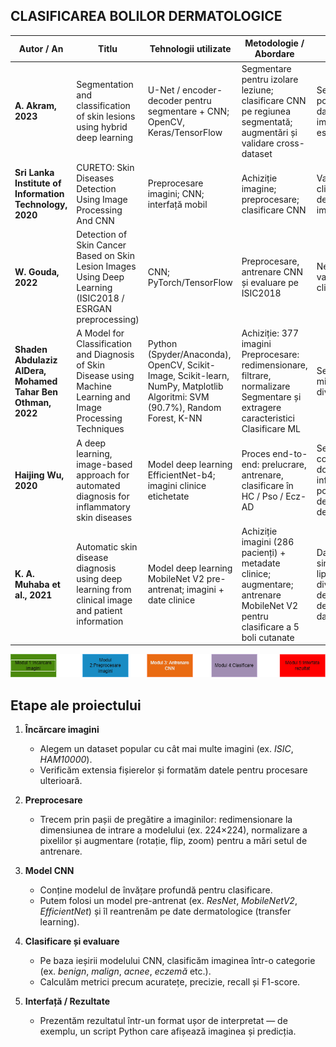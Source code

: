 ## CLASIFICAREA BOLILOR DERMATOLOGICE

| Autor / An | Titlu | Tehnologii utilizate | Metodologie / Abordare | Limitări | Rezultate | Comentarii |
|-------------|--------|----------------------|--------------------------|-----------|------------|-------------|
| **A. Akram, 2023** | Segmentation and classification of skin lesions using hybrid deep learning | U-Net / encoder-decoder pentru segmentare + CNN; OpenCV, Keras/TensorFlow | Segmentare pentru izolare leziune; clasificare CNN pe regiunea segmentată; augmentări și validare cross-dataset | Segmentarea poate eșua dacă imaginea nu este perfectă | Rezultate mai bune datorită folosirii segmentării înaintea clasificării | U-Net ajută la restituirea imaginii originale, combinând caracteristici low-level și high-level |
| **Sri Lanka Institute of Information Technology, 2020** | CURETO: Skin Diseases Detection Using Image Processing And CNN | Preprocesare imagini; CNN; interfață mobil | Achiziție imagine; preprocesare; clasificare CNN | Validare clinică; defecte în imagini | Skin sensitivity = 95.7%<br>Acne density = 85.1% | Cel mai apropiat de proiectul nostru |
| **W. Gouda, 2022** | Detection of Skin Cancer Based on Skin Lesion Images Using Deep Learning (ISIC2018 / ESRGAN preprocessing) | CNN; PyTorch/TensorFlow | Preprocesare, antrenare CNN și evaluare pe ISIC2018 | Necesită validare clinică | Rezultate îmbunătățite datorită ESRGAN | ESRGAN – tehnologie AI pentru îmbunătățirea rezoluției imaginilor |
| **Shaden Abdulaziz AlDera, Mohamed Tahar Ben Othman, 2022** | A Model for Classification and Diagnosis of Skin Disease using Machine Learning and Image Processing Techniques | Python (Spyder/Anaconda), OpenCV, Scikit-Image, Scikit-learn, NumPy, Matplotlib<br>Algoritmi: SVM (90.7%), Random Forest, K-NN | Achiziție: 377 imagini<br>Preprocesare: redimensionare, filtrare, normalizare<br>Segmentare și extragere caracteristici<br>Clasificare ML | Set de date mic și puțin divers | SVM – cea mai mare acuratețe; RF – cea mai bună pt. acnee; K-NN – 67.1% medie | Lipsesc detalii despre tonuri de piele, aparat foto, iluminare |
| **Haijing Wu, 2020** | A deep learning, image-based approach for automated diagnosis for inflammatory skin diseases | Model deep learning EfficientNet-b4; imagini clinice etichetate | Proces end-to-end: prelucrare, antrenare, clasificare în HC / Pso / Ecz-AD | Se concentrează doar pe boli inflamatorii; posibilă dependență de dataset | Acuratețe generală 95.80% ± 0.09%<br>Pso 89.46%, Ecz/AD 92.57% | Model performant, dar necesită validare pe seturi mai diverse |
| **K. A. Muhaba et al., 2021** | Automatic skin disease diagnosis using deep learning from clinical image and patient information | Model deep learning MobileNet V2 pre-antrenat; imagini + date clinice | Achiziție imagini (286 pacienți) + metadate clinice; augmentare; antrenare MobileNet V2 pentru clasificare a 5 boli cutanate | Date dintr-un singur set; lipsă diversitate; dependență de meta-date | Acuratețe 97.5%; Sensibilitate 97.7%; Precizie 97.7% | Util în medii cu resurse reduse; combinația imagini + date clinice e foarte eficientă |


![Schema Bloc](SchemaPI.drawio.png)

##  Etape ale proiectului

1. **Încărcare imagini**  
   - Alegem un dataset popular cu cât mai multe imagini (ex. *ISIC*, *HAM10000*).  
   - Verificăm extensia fișierelor și formatăm datele pentru procesare ulterioară.

2. **Preprocesare**  
   - Trecem prin pașii de pregătire a imaginilor: redimensionare la dimensiunea de intrare a modelului (ex. 224×224), normalizare a pixelilor și augmentare (rotație, flip, zoom) pentru a mări setul de antrenare.

3. **Model CNN**  
   - Conține modelul de învățare profundă pentru clasificare.  
   - Putem folosi un model pre-antrenat (ex. *ResNet*, *MobileNetV2*, *EfficientNet*) și îl reantrenăm pe date dermatologice (transfer learning).

4. **Clasificare și evaluare**  
   - Pe baza ieșirii modelului CNN, clasificăm imaginea într-o categorie (ex. *benign*, *malign*, *acnee*, *eczemă* etc.).  
   - Calculăm metrici precum acuratețe, precizie, recall și F1-score.

5. **Interfață / Rezultate**  
   - Prezentăm rezultatul într-un format ușor de interpretat — de exemplu, un script Python care afișează imaginea și predicția.
